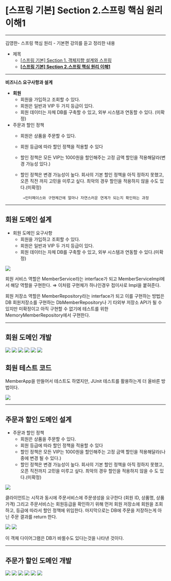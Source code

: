 # [스프링 기본] Section 2.스프링 핵심 원리 이해1

---

김영한- 스프링 핵심 원리 - 기본편 강의를 듣고 정리한 내용

- 제목
    - [[스프링 기본] Section 1. 객체지향 설계와 스프링](https://www.notion.so/Section-1-803144bd18b048d9b38291c294d30be8?pvs=21)
    - **[[스프링 기본] Section 2.스프링 핵심 원리 이해1](https://www.notion.so/Section-2-1-c8e4a1567c6f46b39dbbc62c59b4f2fd?pvs=21)**

---

**비즈니스 요구사항과 설계**

- **회원**
    - 회원을 가입하고 조회할 수 있다.
    - 회원은 일반과 VIP 두 가지 등급이 있다.
    - 회원 데이터는 자체 DB를 구축할 수 있고, 외부 시스템과 연동할 수 있다. (미확정)
- 주문과 할인 정책
    - 회원은 상품을 주문할 수 있다.
    - 회원 등급에 따라 할인 정책을 적용할 수 있다
    - 할인 정책은 모든 VIP는 1000원을 할인해주는 고정 금액 할인을 적용해달라(변경 가능성 있다.)
    - 할인 정책은 변경 가능성이 높다. 회사의 기본 할인 정책을 아직 정하지 못했고, 오픈 직전 까지 고민을 미루고 싶다. 최악의 경우 할인을 적용하지 않을 수도 있다.(미확정)
    
           →인터페이스와 구현체간에 얼마나 자연스러운 연계가 되는지 확인하는 과정
    

---

## 회원 도메인 설계

- 회원 도메인 요구사항
    - 회원을 가입하고 조회할 수 있다.
    - 회원은 일반과 VIP 두 가지 등급이 있다.
    - 회원 데이터는 자체 DB를 구축할 수 있고, 외부 시스템과 연동할 수 있다.(미확정)

<img src="https://github.com/GYEONGDONGBAEK/SpringStudy/assets/122242439/07aabc89-416a-4d79-87fb-4e9bbd348145">

회원 서비스 역할은 MemberService라는 interface가 되고 MemberServiceImpl에서 해당 역할을 구현한다.
⇒ 이처럼 구현체가 하나인경우 접미사로 Impl을 붙혀준다.

회원 저장소 역할은 MemberRepository라는 interface가 되고 이를 구현하는 방법은 DB 회원저장소를 구현하는 DbMemberRepository나 기 타외부 저장소 API가 될 수 있지만 미확정이고 아직 구현할 수 없기에 테스트를 위한 MemoryMemberRepository에서 구현한다.

---

## ****회원 도메인 개발****

<img src="https://github.com/GYEONGDONGBAEK/SpringStudy/assets/122242439/4486536d-4a01-4bc7-8321-348bcefbbf1e">

<img src="https://github.com/GYEONGDONGBAEK/SpringStudy/assets/122242439/902a4ff6-ab63-49c6-80ee-11fea00938d1">

<img src="https://github.com/GYEONGDONGBAEK/SpringStudy/assets/122242439/587dc914-211a-4c80-b996-c06e3522e24f">

<img src="https://github.com/GYEONGDONGBAEK/SpringStudy/assets/122242439/2a53ca68-3c85-40e8-a908-98575b3709cd">

<img src="https://github.com/GYEONGDONGBAEK/SpringStudy/assets/122242439/af2d7fe1-a1da-479c-bf0b-72272203afe5">

<img src="https://github.com/GYEONGDONGBAEK/SpringStudy/assets/122242439/a1eef530-c594-45b0-b05d-093a21a3d91b">

## 회원 테스트 코드

MemberApp을 만들어서 테스트도 하였지만, JUnit 테스트를 활용하는게 더 올바른 방법이다.

<img src="https://github.com/GYEONGDONGBAEK/SpringStudy/assets/122242439/c131fe23-d102-4160-bba1-9b6890378c67">

---

## 주문과 할인 도메인 설계

- 주문과 할인 정책
    - 회원은 상품을 주문할 수 있다.
    - 회원 등급에 따라 할인 정책을 적용할 수 있다
    - 할인 정책은 모든 VIP는 1000원을 할인해주는 고정 금액 할인을 적용해달라(나중에 변경 될 수 있다.)
    - 할인 정책은 변경 가능성이 높다. 회사의 기본 할인 정책을 아직 정하지 못했고, 오픈 직전까지 고민을 미루고 싶다. 최악의 경우 할인을 적용하지 않을 수 도 있다.(미확정)

<img src="https://github.com/GYEONGDONGBAEK/SpringStudy/assets/122242439/8850a6ac-bafc-461c-8884-83cabf0dc5e5">

클라이언트는 시작과 동시에 주문서비스에 주문생성을 요구한다 (회원 ID, 상품명, 상품가격) 그리고 주문서비스는 회원등급을 확인하기 위해 먼저 회원 저장소에 회원을 조회하고, 등급에 따라서 할인 정책에 위임한다. 마지막으로는 DB에 주문을 저장하는게 아닌 주문 결과를 return 한다.

<img src="https://github.com/GYEONGDONGBAEK/SpringStudy/assets/122242439/362e1ce2-e9da-4af2-9948-685b4d6d8076">

<img src="https://github.com/GYEONGDONGBAEK/SpringStudy/assets/122242439/f690ed70-af80-433a-9ed8-18aa23a41820">

이 객체 다이어그램은 DB가 바뀔수도 있다는것을 나타낸 것이다.

---

## 주문가 할인 도메인 개발

<img src="https://github.com/GYEONGDONGBAEK/SpringStudy/assets/122242439/4b8a1d00-a63e-4eff-9770-eecf83eb1a4b">

<img src="https://github.com/GYEONGDONGBAEK/SpringStudy/assets/122242439/3b52d3d7-af57-4764-bb8e-616f9f13204a">

<img src="https://github.com/GYEONGDONGBAEK/SpringStudy/assets/122242439/46b2530b-51ce-413d-88f3-d27937bace98">

<img src="https://github.com/GYEONGDONGBAEK/SpringStudy/assets/122242439/f6e217dc-6026-4750-9a49-7f81f15cef07">

<img src="https://github.com/GYEONGDONGBAEK/SpringStudy/assets/122242439/bbd12b44-0f88-4267-91cf-45f902f926f5">

<img src="https://github.com/GYEONGDONGBAEK/SpringStudy/assets/122242439/be90e8a1-a96a-4189-a6e1-97b07fd00670">